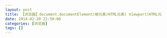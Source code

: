 ```yaml
---
layout: post
title: 【浏览器】document.documentElement(根元素/HTML元素) Viewport(HTML元素的容器/父元素)
date: 2014-02-20 22:50:00
categories: [浏览器]
tags: []
---
```

          